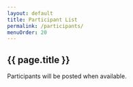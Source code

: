 ```yaml
---
layout: default
title: Participant List
permalink: /participants/
menuOrder: 20
---
```


## {{ page.title }}

Participants will be posted when available. 